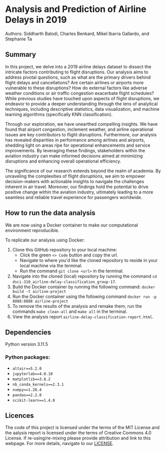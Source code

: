 # Analysis and Prediction of Airline Delays in 2019
Authors: Siddharth Balodi, Charles Benkard, Mikel Ibarra Gallardo, and Stephanie Ta

## Summary

In this project, we delve into a 2019 airline delays dataset to dissect the intricate factors contributing to flight disruptions. Our analysis aims to address pivotal questions, such as what are the primary drivers behind flight delays and cancellations? Are certain airlines or airports more vulnerable to these disruptions? How do external factors like adverse weather conditions or air traffic congestion exacerbate flight schedules? While previous studies have touched upon aspects of flight disruptions, we endeavor to provide a deeper understanding through the lens of  analytical techniques, including descriptive statistics, data visualization, and machine learning algorithms (specifically KNN classification).

Through our exploration, we have unearthed compelling insights. We have found that airport congestion, inclement weather, and airline operational issues are key contributors to flight disruptions. Furthermore, our analysis has revealed disparities in performance among airlines and airports, shedding light on areas ripe for operational enhancements and service improvements. By leveraging these findings, stakeholders within the aviation industry can make informed decisions aimed at minimizing disruptions and enhancing overall operational efficiency.

The significance of our research extends beyond the realm of academia. By unraveling the complexities of flight disruptions, we aim to empower decision-makers with actionable insights to navigate the challenges inherent in air travel. Moreover, our findings hold the potential to drive positive change within the aviation industry, ultimately leading to a more seamless and reliable travel experience for passengers worldwide.


## How to run the data analysis
We are now using a Docker container to make our computational environment reproducible.

To replicate our analysis using Docker:

1. Clone this GitHub repository to your local machine:
    - Click the green `<> Code` button and copy the url.
    - Navigate to where you'd like the cloned repository to reside in your local machine via the terminal.
    - Run the command `git clone <url>` in the terminal.
2. Navigate into the cloned (local) repository by running the command `cd dsci-310_airline-delay-classification_group-17`.
3. Build the Docker container by running the following command: 
     `docker build -t airline-project`
4. Run the Docker container using the following command 
    `docker run -p 8888:8888 airline-project`
5. To remove the results of the analysis and remake them, run the commands `make clean-all` and `make all` in the terminal.
6. View the analysis report `airline-delay-classification-report.html`.




## Dependencies
Python version 3.11.5

### Python packages:
  - `altair==5.2.0`
  - `jupyterlab==4.0.10`
  - `matplotlib==3.8.2`
  - `nb_conda_kernels==2.3.1`
  - `numpy==1.26.4`
  - `pandas==2.2.0`
  - `scikit-learn==1.4.0`

## Licences

The code of this project is licensed under the terms of the MIT License and the aalysis report is licensed under the terms of Creative Commons 4.0 License. If re-using/re-mixing please provide attribution and link to this webpage. For more details, navigate to our [LICENSE](https://github.com/DSCI-310-2024/dsci-310_airline-delay-classification_group-17/blob/main/LICENSE).
